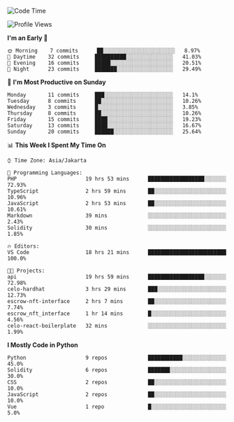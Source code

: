 <!--START_SECTION:waka-->
![Code Time](http://img.shields.io/badge/Code%20Time-1%2C129%20hrs%2030%20mins-blue)

![Profile Views](http://img.shields.io/badge/Profile%20Views-0-blue)

**I'm an Early 🐤** 

```text
🌞 Morning    7 commits      ██░░░░░░░░░░░░░░░░░░░░░░░   8.97% 
🌆 Daytime    32 commits     ██████████░░░░░░░░░░░░░░░   41.03% 
🌃 Evening    16 commits     █████░░░░░░░░░░░░░░░░░░░░   20.51% 
🌙 Night      23 commits     ███████░░░░░░░░░░░░░░░░░░   29.49%

```
📅 **I'm Most Productive on Sunday** 

```text
Monday       11 commits     ███░░░░░░░░░░░░░░░░░░░░░░   14.1% 
Tuesday      8 commits      ██░░░░░░░░░░░░░░░░░░░░░░░   10.26% 
Wednesday    3 commits      █░░░░░░░░░░░░░░░░░░░░░░░░   3.85% 
Thursday     8 commits      ██░░░░░░░░░░░░░░░░░░░░░░░   10.26% 
Friday       15 commits     ████░░░░░░░░░░░░░░░░░░░░░   19.23% 
Saturday     13 commits     ████░░░░░░░░░░░░░░░░░░░░░   16.67% 
Sunday       20 commits     ██████░░░░░░░░░░░░░░░░░░░   25.64%

```


📊 **This Week I Spent My Time On** 

```text
⌚︎ Time Zone: Asia/Jakarta

💬 Programming Languages: 
PHP                      19 hrs 53 mins      ██████████████████░░░░░░░   72.93% 
TypeScript               2 hrs 59 mins       ██░░░░░░░░░░░░░░░░░░░░░░░   10.96% 
JavaScript               2 hrs 53 mins       ██░░░░░░░░░░░░░░░░░░░░░░░   10.61% 
Markdown                 39 mins             ░░░░░░░░░░░░░░░░░░░░░░░░░   2.43% 
Solidity                 30 mins             ░░░░░░░░░░░░░░░░░░░░░░░░░   1.85%

🔥 Editors: 
VS Code                  18 hrs 21 mins      █████████████████████████   100.0%

🐱‍💻 Projects: 
api                      19 hrs 59 mins      ██████████████████░░░░░░░   72.98% 
celo-hardhat             3 hrs 29 mins       ███░░░░░░░░░░░░░░░░░░░░░░   12.73% 
escrow-nft-interface     2 hrs 7 mins        ██░░░░░░░░░░░░░░░░░░░░░░░   7.74% 
escrow_nft_interface     1 hr 14 mins        █░░░░░░░░░░░░░░░░░░░░░░░░   4.56% 
celo-react-boilerplate   32 mins             ░░░░░░░░░░░░░░░░░░░░░░░░░   1.99%

```

**I Mostly Code in Python** 

```text
Python                   9 repos             ███████████░░░░░░░░░░░░░░   45.0% 
Solidity                 6 repos             ███████░░░░░░░░░░░░░░░░░░   30.0% 
CSS                      2 repos             ██░░░░░░░░░░░░░░░░░░░░░░░   10.0% 
JavaScript               2 repos             ██░░░░░░░░░░░░░░░░░░░░░░░   10.0% 
Vue                      1 repo              █░░░░░░░░░░░░░░░░░░░░░░░░   5.0%

```



<!--END_SECTION:waka-->
